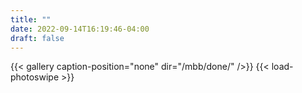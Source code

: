 ```yaml
---
title: ""
date: 2022-09-14T16:19:46-04:00
draft: false
---
```


{{< gallery caption-position="none" dir="/mbb/done/" />}} {{< load-photoswipe >}}